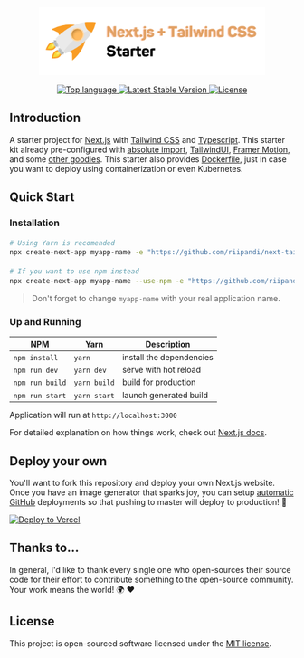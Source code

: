 <p align="center"><img src="./public/images/project-logo.svg" width="400" height="120" alt="Project Logo"></p>

<p align="center">
    <a href="https://github.com/riipandi/next-tailwind-starter">
        <img src="https://img.shields.io/github/languages/top/riipandi/next-tailwind-starter?style=flat-square" alt="Top language">
    </a>
    <a href="https://github.com/riipandi/next-tailwind-starter">
        <img src="https://img.shields.io/github/package-json/v/riipandi/next-tailwind-starter/main?label=latest&style=flat-square" alt="Latest Stable Version">
    </a>
    <a href="https://aris.mit-license.org">
        <img src="https://img.shields.io/github/license/riipandi/next-tailwind-starter?style=flat-square" alt="License">
    </a>
</p>

## Introduction

A starter project for [Next.js](https://nextjs.org/) with [Tailwind CSS](https://tailwindcss.com) 
and [Typescript](https://www.typescriptlang.org/). This starter kit already pre-configured 
with [absolute import](https://jsdev.org/env/nodejs/absolute-path-imports/), 
[TailwindUI](https://tailwindui.com), [Framer Motion](https://www.framer.com/motion/), 
and some [other goodies](./package.json). This starter also provides [Dockerfile](./Dockerfile), just in case you want to 
deploy using containerization or even Kubernetes.

## Quick Start

### Installation

```bash
# Using Yarn is recomended
npx create-next-app myapp-name -e "https://github.com/riipandi/next-tailwind-starter"

# If you want to use npm instead
npx create-next-app myapp-name --use-npm -e "https://github.com/riipandi/next-tailwind-starter"
```

> Don't forget to change `myapp-name` with your real application name.

### Up and Running

| NPM               | Yarn             | Description
|-------------------|------------------|------------------------------|
| `npm install`     | `yarn`           | install the dependencies
| `npm run dev`     | `yarn dev`       | serve with hot reload
| `npm run build`   | `yarn build`     | build for production
| `npm run start`   | `yarn start`     | launch generated build

Application will run at `http://localhost:3000`

For detailed explanation on how things work, check out [Next.js docs](https://nextjs.org).

## Deploy your own

You'll want to fork this repository and deploy your own Next.js website. Once you have an 
image generator that sparks joy, you can setup [automatic GitHub](https://vercel.com/github) 
deployments so that pushing to master will deploy to production! 🚀

[![Deploy to Vercel](https://vercel.com/button)](https://vercel.com/new/git/external?repository-url=https%3A%2F%2Fgithub.com%2Friipandi%2Fnext-tailwind-starter)


## Thanks to...

In general, I'd like to thank every single one who open-sources their
source code for their effort to contribute something to the open-source
community. Your work means the world! 🌍 ❤️

## License

This project is open-sourced software licensed under the [MIT license](./license.txt).
